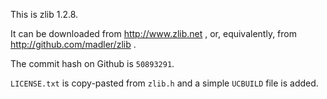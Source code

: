 This is zlib 1.2.8.

It can be downloaded from http://www.zlib.net , or, equivalently, from
http://github.com/madler/zlib .

The commit hash on Github is `50893291`.

`LICENSE.txt` is copy-pasted from `zlib.h` and a simple `UCBUILD` file is added.
